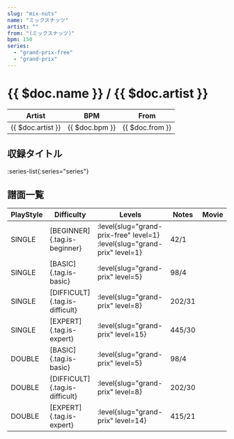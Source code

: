 ```yaml
---
slug: "mix-nuts"
name: "ミックスナッツ"
artist: ""
from: "(ミックスナッツ)"
bpm: 150
series:
  - "grand-prix-free"
  - "grand-prix"
---
```


# {{ $doc.name }} / {{ $doc.artist }}

|Artist|BPM|From|
|------|---|----|
|{{ $doc.artist }}|{{ $doc.bpm }}|{{ $doc.from }}|

## 収録タイトル

:series-list{:series="series"}

## 譜面一覧

|PlayStyle|Difficulty|Levels|Notes|Movie|
|---------|----------|------|-----|-----|
|SINGLE|[BEGINNER]{.tag.is-beginner}|<div class="field is-grouped is-grouped-multiline"> :level{slug="grand-prix-free" level=1} :level{slug="grand-prix" level=1}</div>|42/1||
|SINGLE|[BASIC]{.tag.is-basic}|<div class="field is-grouped is-grouped-multiline"> :level{slug="grand-prix" level=5}</div>|98/4||
|SINGLE|[DIFFICULT]{.tag.is-difficult}|<div class="field is-grouped is-grouped-multiline"> :level{slug="grand-prix" level=8}</div>|202/31||
|SINGLE|[EXPERT]{.tag.is-expert}|<div class="field is-grouped is-grouped-multiline"> :level{slug="grand-prix" level=15}</div>|445/30||
|DOUBLE|[BASIC]{.tag.is-basic}|<div class="field is-grouped is-grouped-multiline"> :level{slug="grand-prix" level=5}</div>|98/4||
|DOUBLE|[DIFFICULT]{.tag.is-difficult}|<div class="field is-grouped is-grouped-multiline"> :level{slug="grand-prix" level=8}</div>|202/30||
|DOUBLE|[EXPERT]{.tag.is-expert}|<div class="field is-grouped is-grouped-multiline"> :level{slug="grand-prix" level=14}</div>|415/21||
